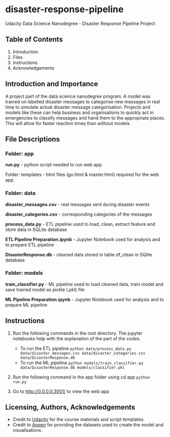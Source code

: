 # disaster-response-pipeline
Udacity Data Science Nanodegree - Disaster Response Pipeline Project

## Table of Contents
1. Introduction
2. Files
3. Instructions
4. Acknowledgements

## Introduction and Importance
A project part of the data science nanodegree program. A model was trained on labelled disaster messages to categorise new messages in real time to simulate actual disaster message categorisation.
Projects and models like these can help business and organisations to quickly act in emergencies to classify messages and hand them to the appropriate places. This will allow for faster reaction times than without models.

## File Descriptions
### Folder: app
**run.py** - python script needed to run web app.

Folder: templates - html files (go.html & master.html) required for the web app.

### Folder: data
**disaster_messages.csv** - real messages sent during disaster events

**disaster_categories.csv** - corresponding categories of the messages

**process_data.py** - ETL pipeline used to load, clean, extract feature and store data in SQLite database

**ETL Pipeline Preparation.ipynb** - Jupyter Notebook used for analysis and to prepare ETL pipeline

**DisasterResponse.db** - cleaned data stored in table df_clean in SQlite database

### Folder: models
**train_classifier.py** - ML pipeline used to load cleaned data, train model and save trained model as pickle (.pkl) file

**ML Pipeline Preparation.ipynb** - Jupyter Notebook used for analysis and to prepare ML pipeline

## Instructions
1. Run the following commands in the root directory. The jupyter notebooks help with the explanation of the part of the codes.

    - To run the ETL pipeline
        `python data/process_data.py data/disaster_messages.csv data/disaster_categories.csv data/DisasterResponse.db`
    - To run the ML pipeline 
        `python models/train_classifier.py data/DisasterResponse.db models/classifier.pkl`

2. Run the following command in the app folder using cd app
    `python run.py`

3. Go to http://0.0.0.0:3001/ to view the web app

## Licensing, Authors, Acknowledgements
* Credit to [Udacity](https://www.udacity.com/) for the course materials and script templates.
* Credit to [Appen](https://www.appen.com) for providing the datasets used to create the model and visualisations.
